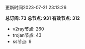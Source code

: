 更新时间2023-07-21 23:13:26

**总订阅: 73**
**总节点: 931**
**有效节点: 312**
- v2ray节点: 260
- trojan节点: 43
- ss节点: 9
